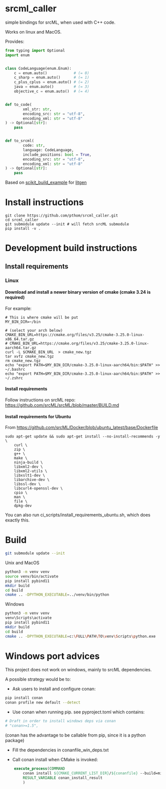 # srcml_caller

simple bindings for srcML, when used with C++ code.

Works on linux and MacOS.

Provides:

````python
from typing import Optional
import enum


class CodeLanguage(enum.Enum):
    c = enum.auto()            # (= 0)
    c_sharp = enum.auto()      # (= 1)
    c_plus_cplus = enum.auto() # (= 2)
    java = enum.auto()         # (= 3)
    objective_c = enum.auto()  # (= 4)


def to_code(
        xml_str: str,
        encoding_src: str = "utf-8",
        encoding_xml: str = "utf-8"
) -> Optional[str]:
    pass


def to_srcml(
        code: str,
        language: CodeLanguage,
        include_positions: bool = True,
        encoding_src: str = "utf-8",
        encoding_xml: str = "utf-8"
) -> Optional[str]:
    pass
````

Based on [scikit_build_example](https://github.com/pybind/scikit_build_example) for [litgen](https://github.com/pthom/litgen)

# Install instructions

````
git clone https://github.com/pthom/srcml_caller.git
cd srcml_caller
git submodule update --init # will fetch srcML submodule
pip install -v .
````

# Development build instructions

## Install requirements


### Linux

#### Download and install a newer binary version of cmake (cmake 3.24 is required)

For example:
````
# This is where cmake will be put
MY_BIN_DIR=~/bin

# (select your arch below)
CMAKE_BIN_URL=https://cmake.org/files/v3.25/cmake-3.25.0-linux-x86_64.tar.gz
# CMAKE_BIN_URL=https://cmake.org/files/v3.25/cmake-3.25.0-linux-aarch64.tar.gz
curl -L $CMAKE_BIN_URL  > cmake_new.tgz
tar xvfz cmake_new.tgz
rm cmake_new.tgz
echo "export PATH=$MY_BIN_DIR/cmake-3.25.0-linux-aarch64/bin:$PATH" >> ~/.bashrc
echo "export PATH=$MY_BIN_DIR/cmake-3.25.0-linux-aarch64/bin:$PATH" >> ~/.zshrc
````

#### Install requirements

Follow instructions on srcML repo: https://github.com/srcML/srcML/blob/master/BUILD.md

#### Install requirements for Ubuntu

From https://github.com/srcML/Docker/blob/ubuntu_latest/base/Dockerfile

````
sudo apt-get update && sudo apt-get install --no-install-recommends -y \
    curl \
    zip \
    g++ \
    make \
    ninja-build \
    libxml2-dev \
    libxml2-utils \
    libxslt1-dev \
    libarchive-dev \
    libssl-dev \
    libcurl4-openssl-dev \
    cpio \
    man \
    file \
    dpkg-dev
````

You can also run ci_scripts/install_requirements_ubuntu.sh, which does exactly this.


# Build
````bash
git submodule update --init
````

Unix and MacOS
````bash
python3 -m venv venv
source venv/bin/activate
pip install pybind11
mkdir build
cd build
cmake .. -DPYTHON_EXECUTABLE=../venv/bin/python
````

Windows
````bash
python3 -m venv venv
venv\Scripts\activate
pip install pybind11
mkdir build
cd build
cmake .. -DPYTHON_EXECUTABLE=c:\FULL\PATH\TO\venv\Scripts\python.exe
````

# Windows port advices

This project does not work on windows, mainly to srcML dependencies.

A possible strategy would be to:

* Ask users to install and configure conan:

````bash
pip install conan
conan profile new default --detect
````


* Use conan when running pip. see pyproject.toml which contains:
````python
# Draft in order to install windows deps via conan
# "conan>=1.5",
````

(conan has the advantage to be callable from pip, since it is a python package)

* Fill the dependencies in conanfile_win_deps.txt

* Call conan install when CMake is invoked:

````cmake
    execute_process(COMMAND
        conan install ${CMAKE_CURRENT_LIST_DIR}/${conanfile} --build=missing
        RESULT_VARIABLE conan_install_result
        )
````
